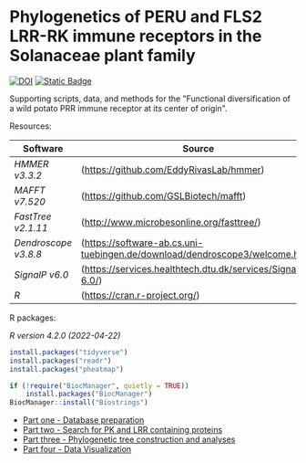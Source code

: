 # Phylogenetics of PERU and FLS2 LRR-RK immune receptors in the Solanaceae plant family

[![DOI](https://zenodo.org/badge/DOI/10.5281/zenodo.8079625.svg)](https://doi.org/10.5281/zenodo.8079625)
[![Static Badge](https://commons.wikimedia.org/wiki/File:Science_AAAS_logo.svg)](https://doi.org/10.1126/science.adg5261)

Supporting scripts, data, and methods for the "Functional diversification of a wild potato PRR immune receptor at its center of origin".


Resources:

Software                            | Source
------------------------------------| ------------------------------------
*HMMER v3.3.2*                      | (https://github.com/EddyRivasLab/hmmer)
*MAFFT v7.520*                      | (https://github.com/GSLBiotech/mafft)
*FastTree v2.1.11*                  | (http://www.microbesonline.org/fasttree/)
*Dendroscope v3.8.8*                | (https://software-ab.cs.uni-tuebingen.de/download/dendroscope3/welcome.html)
*SignalP v6.0*                      | (https://services.healthtech.dtu.dk/services/SignalP-6.0/)
*R*                                 | (https://cran.r-project.org/)

R packages:

*R version 4.2.0 (2022-04-22)*
```R
install.packages("tidyverse")
install.packages("readr")
install.packages("pheatmap")

if (!require("BiocManager", quietly = TRUE))
    install.packages("BiocManager")
BiocManager::install("Biostrings")
```

* [Part one - Database preparation](/01_Database_preparation.md)
* [Part two - Search for PK and LRR containing proteins](/02_Search_for_PK_and_LRR_containing_proteins.md)
* [Part three - Phylogenetic tree construction and analyses](/03_Phylogenetic_tree_construction_and_analyses.md)
* [Part four - Data Visualization](/04_Data_Visualization.md)
